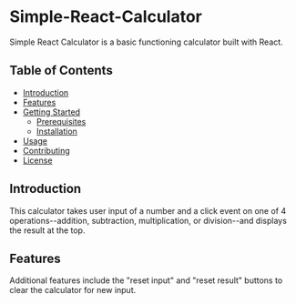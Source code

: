 # Simple-React-Calculator

Simple React Calculator is a basic functioning calculator built with React.

## Table of Contents

- [Introduction](#introduction)
- [Features](#features)
- [Getting Started](#getting-started)
  - [Prerequisites](#prerequisites)
  - [Installation](#installation)
- [Usage](#usage)
- [Contributing](#contributing)
- [License](#license)

## Introduction

This calculator takes user input of a number and a click event on one of 4 operations--addition, subtraction, multiplication, or division--and displays the result at the top.

## Features

Additional features include the "reset input" and "reset result" buttons to clear the calculator for new input.
 
